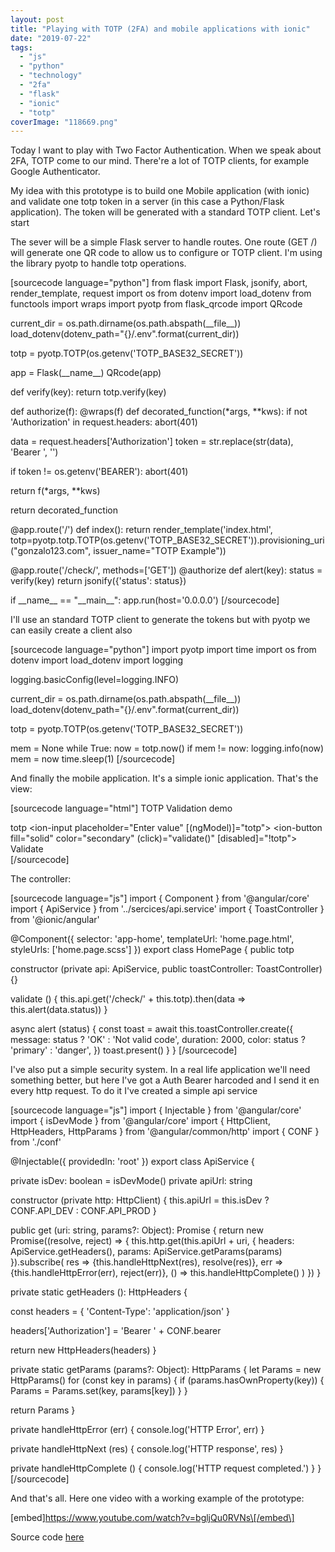 ```yaml
---
layout: post
title: "Playing with TOTP (2FA) and mobile applications with ionic"
date: "2019-07-22"
tags: 
  - "js"
  - "python"
  - "technology"
  - "2fa"
  - "flask"
  - "ionic"
  - "totp"
coverImage: "118669.png"
---
```


Today I want to play with Two Factor Authentication. When we speak about 2FA, TOTP come to our mind. There're a lot of TOTP clients, for example Google Authenticator.

My idea with this prototype is to build one Mobile application (with ionic) and validate one totp token in a server (in this case a Python/Flask application). The token will be generated with a standard TOTP client. Let's start

The sever will be a simple Flask server to handle routes. One route (GET /) will generate one QR code to allow us to configure or TOTP client. I'm using the library pyotp to handle totp operations.

\[sourcecode language="python"\] from flask import Flask, jsonify, abort, render\_template, request import os from dotenv import load\_dotenv from functools import wraps import pyotp from flask\_qrcode import QRcode

current\_dir = os.path.dirname(os.path.abspath(\_\_file\_\_)) load\_dotenv(dotenv\_path="{}/.env".format(current\_dir))

totp = pyotp.TOTP(os.getenv('TOTP\_BASE32\_SECRET'))

app = Flask(\_\_name\_\_) QRcode(app)

def verify(key): return totp.verify(key)

def authorize(f): @wraps(f) def decorated\_function(\*args, \*\*kws): if not 'Authorization' in request.headers: abort(401)

data = request.headers\['Authorization'\] token = str.replace(str(data), 'Bearer ', '')

if token != os.getenv('BEARER'): abort(401)

return f(\*args, \*\*kws)

return decorated\_function

@app.route('/') def index(): return render\_template('index.html', totp=pyotp.totp.TOTP(os.getenv('TOTP\_BASE32\_SECRET')).provisioning\_uri("gonzalo123.com", issuer\_name="TOTP Example"))

@app.route('/check/<key>', methods=\['GET'\]) @authorize def alert(key): status = verify(key) return jsonify({'status': status})

if \_\_name\_\_ == "\_\_main\_\_": app.run(host='0.0.0.0') \[/sourcecode\]

I'll use an standard TOTP client to generate the tokens but with pyotp we can easily create a client also

\[sourcecode language="python"\] import pyotp import time import os from dotenv import load\_dotenv import logging

logging.basicConfig(level=logging.INFO)

current\_dir = os.path.dirname(os.path.abspath(\_\_file\_\_)) load\_dotenv(dotenv\_path="{}/.env".format(current\_dir))

totp = pyotp.TOTP(os.getenv('TOTP\_BASE32\_SECRET'))

mem = None while True: now = totp.now() if mem != now: logging.info(now) mem = now time.sleep(1) \[/sourcecode\]

And finally the mobile application. It's a simple ionic application. That's the view:

\[sourcecode language="html"\] <ion-header> <ion-toolbar> <ion-title> TOTP Validation demo </ion-title> </ion-toolbar> </ion-header>

<ion-content> <div class="ion-padding"> <ion-item> <ion-label position="stacked">totp</ion-label> <ion-input placeholder="Enter value" \[(ngModel)\]="totp"></ion-input> </ion-item> <ion-button fill="solid" color="secondary" (click)="validate()" \[disabled\]="!totp"> Validate <ion-icon slot="end" name="help-circle-outline"></ion-icon> </ion-button> </div> </ion-content> \[/sourcecode\]

The controller:

\[sourcecode language="js"\] import { Component } from '@angular/core' import { ApiService } from '../sercices/api.service' import { ToastController } from '@ionic/angular'

@Component({ selector: 'app-home', templateUrl: 'home.page.html', styleUrls: \['home.page.scss'\] }) export class HomePage { public totp

constructor (private api: ApiService, public toastController: ToastController) {}

validate () { this.api.get('/check/' + this.totp).then(data => this.alert(data.status)) }

async alert (status) { const toast = await this.toastController.create({ message: status ? 'OK' : 'Not valid code', duration: 2000, color: status ? 'primary' : 'danger', }) toast.present() } } \[/sourcecode\]

I've also put a simple security system. In a real life application we'll need something better, but here I've got a Auth Bearer harcoded and I send it en every http request. To do it I've created a simple api service

\[sourcecode language="js"\] import { Injectable } from '@angular/core' import { isDevMode } from '@angular/core' import { HttpClient, HttpHeaders, HttpParams } from '@angular/common/http' import { CONF } from './conf'

@Injectable({ providedIn: 'root' }) export class ApiService {

private isDev: boolean = isDevMode() private apiUrl: string

constructor (private http: HttpClient) { this.apiUrl = this.isDev ? CONF.API\_DEV : CONF.API\_PROD }

public get (uri: string, params?: Object): Promise<any> { return new Promise((resolve, reject) => { this.http.get(this.apiUrl + uri, { headers: ApiService.getHeaders(), params: ApiService.getParams(params) }).subscribe( res => {this.handleHttpNext(res), resolve(res)}, err => {this.handleHttpError(err), reject(err)}, () => this.handleHttpComplete() ) }) }

private static getHeaders (): HttpHeaders {

const headers = { 'Content-Type': 'application/json' }

headers\['Authorization'\] = 'Bearer ' + CONF.bearer

return new HttpHeaders(headers) }

private static getParams (params?: Object): HttpParams { let Params = new HttpParams() for (const key in params) { if (params.hasOwnProperty(key)) { Params = Params.set(key, params\[key\]) } }

return Params }

private handleHttpError (err) { console.log('HTTP Error', err) }

private handleHttpNext (res) { console.log('HTTP response', res) }

private handleHttpComplete () { console.log('HTTP request completed.') } } \[/sourcecode\]

And that's all. Here one video with a working example of the prototype:

\[embed\]https://www.youtube.com/watch?v=bgljQu0RVNs\[/embed\]

Source code [here](https://github.com/gonzalo123/totp)
